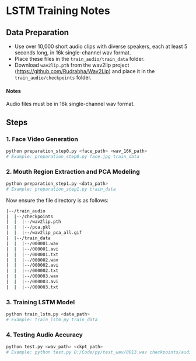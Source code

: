 # LSTM Training Notes

## Data Preparation
- Use over 10,000 short audio clips with diverse speakers, each at least 5 seconds long, in 16k single-channel wav format.
- Place these files in the `train_audio/train_data` folder.
- Download `wav2lip.pth` from the wav2lip project (https://github.com/Rudrabha/Wav2Lip) and place it in the `train_audio/checkpoints` folder.

#### Notes
Audio files must be in 16k single-channel wav format.

## Steps

### 1. Face Video Generation
```bash
python preparation_step0.py <face_path> <wav_16K_path>
# Example: preparation_step0.py face.jpg train_data
```

### 2. Mouth Region Extraction and PCA Modeling
```bash
python preparation_step1.py <data_path>
# Example: preparation_step1.py train_data
```

Now ensure the file directory is as follows:
```bash
|--/train_audio
|  |--/checkpoints
|  |  |--/wav2lip.pth
|  |  |--/pca.pkl
|  |  |--/wav2lip_pca_all.gif
|  |--/train_data
|  |  |--/000001.wav
|  |  |--/000001.avi
|  |  |--/000001.txt
|  |  |--/000002.wav
|  |  |--/000002.avi
|  |  |--/000002.txt
|  |  |--/000003.wav
|  |  |--/000003.avi
|  |  |--/000003.txt
```

### 3. Training LSTM Model
```bash
python train_lstm.py <data_path>
# Example: train_lstm.py train_data
```

### 4. Testing Audio Accuracy
```bash
python test.py <wav_path> <ckpt_path>
# Example: python test.py D:/Code/py/test_wav/0013.wav checkpoints/audio.pkl
```


